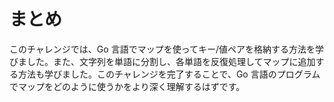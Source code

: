 # まとめ

このチャレンジでは、Go 言語でマップを使ってキー/値ペアを格納する方法を学びました。また、文字列を単語に分割し、各単語を反復処理してマップに追加する方法も学びました。このチャレンジを完了することで、Go 言語のプログラムでマップをどのように使うかをより深く理解するはずです。
